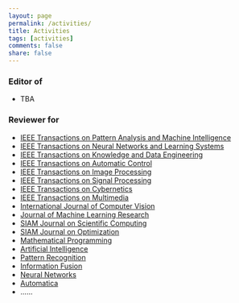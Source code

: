 ```yaml
---
layout: page
permalink: /activities/
title: Activities
tags: [activities]
comments: false
share: false
---
```



### Editor of
* TBA
  

### Reviewer for
* <a href="https://ieeexplore.ieee.org/xpl/RecentIssue.jsp?punumber=34">IEEE Transactions on Pattern Analysis and Machine Intelligence </a> <br>
* <a href="https://ieeexplore.ieee.org/xpl/RecentIssue.jsp?punumber=5962385" class="textlink" target="_blank">IEEE Transactions on Neural Networks and Learning Systems</a> <br>
* <a href="https://ieeexplore.ieee.org/xpl/RecentIssue.jsp?punumber=69" class="textlink" target="_blank">IEEE Transactions on Knowledge and Data Engineering</a> <br>
* <a href="https://ieeexplore.ieee.org/xpl/RecentIssue.jsp?punumber=9" class="textlink" target="_blank">IEEE Transactions on Automatic Control</a> <br>
* <a href="https://ieeexplore.ieee.org/xpl/RecentIssue.jsp?punumber=83" class="textlink" target="_blank">IEEE Transactions on Image Processing</a> <br>
* <a href="https://ieeexplore.ieee.org/xpl/RecentIssue.jsp?punumber=78" class="textlink" target="_blank">IEEE Transactions on Signal Processing</a> <br>
* <a href="https://ieeexplore.ieee.org/xpl/RecentIssue.jsp?punumber=6221036" class="textlink" target="_blank">IEEE Transactions on Cybernetics</a> <br>
* <a href="https://ieeexplore.ieee.org/xpl/RecentIssue.jsp?punumber=6046" class="textlink" target="_blank">IEEE Transactions on Multimedia</a> <br>
* <a href="https://link.springer.com/journal/11263" class="textlink" target="_blank">International Journal of Computer Vision</a> <br>
* <a href="https://www.jmlr.org" class="textlink" target="_blank">Journal of Machine Learning Research</a> <br>
* <a href="https://www.siam.org/publications/siam-journals/siam-journal-on-scientific-computing/" class="textlink" target="_blank">SIAM Journal on Scientific Computing</a> <br>
* <a href="https://www.siam.org/publications/siam-journals/siam-journal-on-optimization/" class="textlink" target="_blank">SIAM Journal on Optimization</a> <br>
* <a href="https://link.springer.com/journal/10107" class="textlink" target="_blank">Mathematical Programming</a> <br>
* <a href="https://www.sciencedirect.com/journal/artificial-intelligence" class="textlink" target="_blank">Artificial Intelligence</a> <br>
* <a href="https://www.sciencedirect.com/journal/pattern-recognition" class="textlink" target="_blank">Pattern Recognition</a> <br>
* <a href="https://www.sciencedirect.com/journal/information-fusion" class="textlink" target="_blank">Information Fusion</a> <br>
* <a href="https://www.sciencedirect.com/journal/neural-networks" class="textlink" target="_blank">Neural Networks</a> <br>
* <a href="https://www.sciencedirect.com/journal/automatica" class="textlink" target="_blank">Automatica</a> <br>
* ......


